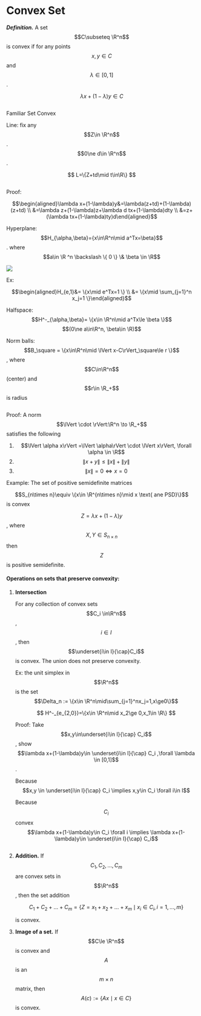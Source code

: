 # Convex Set

_**Definition.**_ A set $$C\subseteq \R^n$$ is convex if for any points $$x,y\in C$$ and $$\lambda \in [0,1]$$.

$$
\lambda x+(1-\lambda)y\in C
$$

<figure><img src=".gitbook/assets/image (42).png" alt=""><figcaption></figcaption></figure>



Familiar Set Convex

Line: fix any $$Z\in \R^n$$. $$0\ne d\in \R^n$$.

$$
L=\{Z+td\mid t\in\R\}
$$

<figure><img src=".gitbook/assets/image (43).png" alt=""><figcaption></figcaption></figure>

Proof:

$$\begin{aligned}\lambda x+(1-\lambda)y&=\lambda(z+td)+(1-\lambda)(z+td) \\ &=\lambda z+(1-\lambda)z+\lambda d tx+(1-\lambda)dty \\ &=z+(\lambda tx+(1-\lambda)ty)d\end{aligned}$$

Hyperplane: $$H_{\alpha,\beta}={x\in\R^n\mid a^Tx=\beta}$$. where $$a\in \R ^n \backslash \{ 0 \} \& \beta \in \R$$

![](.gitbook/assets/image.png)



Ex:

$$\begin{aligned}H_{e,1}&= \{x\mid e^Tx=1 \} \\ &= \{x\mid \sum_{j=1}^n x_j=1 \}\end{aligned}$$

Halfspace: $$H^-_{\alpha,\beta}= \{x\in \R^n\mid a^Tx\le \beta \}$$$$(0\ne a\in\R^n, \beta\in \R)$$

Norm balls: $$B_\square = \{x\in\R^n\mid \lVert x-C\rVert_\square\le r \}$$, where $$C\in\R^n$$ (center) and $$r\in \R_+$$ is radius

<figure><img src=".gitbook/assets/image (1).png" alt=""><figcaption></figcaption></figure>

Proof: A norm $$\lVert \cdot \rVert:\R^n \to \R_+$$ satisfies the following

1. $$\lVert \alpha x\rVert =\lVert \alpha\rVert \cdot \lVert x\rVert, \forall \alpha \in \R$$
2. $$\lVert x+y\rVert \le \lVert x\rVert +\lVert y\rVert$$
3. $$\lVert x\rVert=0 \Leftrightarrow x=0$$

Example: The set of positive semidefinite matrices

$$S_{n\times n}\equiv \{x\in \R^{n\times n}\mid x \text{ ane PSD}\}$$ is convex

$$Z=\lambda x+(1-\lambda)y$$, where $$X,Y \in S_{n\times n}$$ then $$Z$$ is positive semidefinite.



#### Operations on sets that preserve convexity:

1.  **Intersection**

    For any collection of convex sets $$C_i \in\R^n$$, $$i \in I$$, then $$\underset{i\in I}{\cap}C_i$$ is convex. The union does not preserve convexity.



    Ex: the unit simplex in $$\R^n$$ is the set $$\Delta_n := \{x\in \R^n\mid\sum_{j=1}^nx_j=1,x\ge0\}$$



    $$
    H^-_{e_{2,0}}=\{x\in \R^n\mid x_2\ge 0,x_1\in \R\}
    $$

    Proof: Take $$x,y\in\underset{i\in I}{\cap} C_i$$, show $$\lambda x+(1-\lambda)y\in \underset{i\in I}{\cap} C_i ,\forall \lambda \in [0,1]$$.

    Because $$x,y \in \underset{i\in I}{\cap} C_i \implies x,y\in C_i \forall i\in I$$

    Because $$C_i$$ convex $$\lambda x+(1-\lambda)y\in C_i \forall i \implies \lambda x+(1-\lambda)y\in \underset{i\in I}{\cap} C_i$$

    <figure><img src=".gitbook/assets/image (2).png" alt=""><figcaption></figcaption></figure>
2.  **Addition.** If $$C_1,C_2,\ldots,C_m$$ are convex sets in $$\R^n$$, then the set addition

    $$
    C_1+C_2+\ldots+C_m=\{Z=x_1+x_2+\ldots+x_m\mid x_i\in C_i, i=1,\ldots,m\}
    $$

    is convex.
3.  **Image of a set.** If $$C\le \R^n$$ is convex and $$A$$ is an $$m\times n$$ matrix, then $$A(c):= \{Ax\mid x\in C \}$$ is convex.



    <figure><img src=".gitbook/assets/image (3).png" alt=""><figcaption></figcaption></figure>
